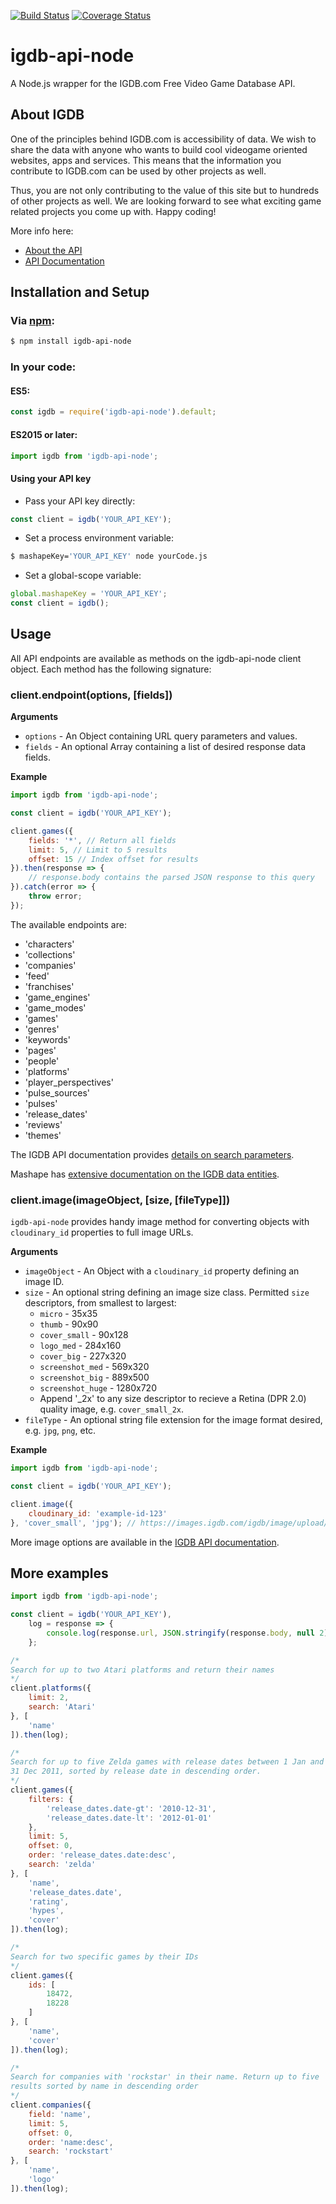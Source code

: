 [![Build Status](https://travis-ci.org/igdb/igdb-api-node.svg?branch=master)](https://travis-ci.org/igdb/igdb-api-node)
[![Coverage Status](https://coveralls.io/repos/github/igdb/igdb-api-node/badge.svg?branch=master)](https://coveralls.io/github/igdb/igdb-api-node?branch=master)

# igdb-api-node

A Node.js wrapper for the IGDB.com Free Video Game Database API.


## About IGDB
One of the principles behind IGDB.com is accessibility of data. We wish to share the data with anyone who wants to build cool videogame oriented websites, apps and services. This means that the information you contribute to IGDB.com can be used by other projects as well.

Thus, you are not only contributing to the value of this site but to hundreds of other projects as well. We are looking forward to see what exciting game related projects you come up with. Happy coding!

More info here:
* [About the API](https://www.igdb.com/api)
* [API Documentation](https://igdb.github.io/api/about/welcome/)


## Installation and Setup

### Via [npm](https://www.npmjs.com/package/igdb-api-node):
```bash
$ npm install igdb-api-node
```

### In your code:

#### ES5:
```javascript
const igdb = require('igdb-api-node').default;
```

#### ES2015 or later:
```javascript
import igdb from 'igdb-api-node';
```

#### Using your API key

* Pass your API key directly:
```javascript
const client = igdb('YOUR_API_KEY');
```
* Set a process environment variable:
```bash
$ mashapeKey='YOUR_API_KEY' node yourCode.js
```
* Set a global-scope variable:
```javascript
global.mashapeKey = 'YOUR_API_KEY';
const client = igdb();
```

## Usage

All API endpoints are available as methods on the igdb-api-node client object. Each method has the following signature:

### client.endpoint(options, [fields])

__Arguments__

* `options` - An Object containing URL query parameters and values.
* `fields` - An optional Array containing a list of desired response data fields.

__Example__

```javascript
import igdb from 'igdb-api-node';

const client = igdb('YOUR_API_KEY');

client.games({
    fields: '*', // Return all fields
    limit: 5, // Limit to 5 results
    offset: 15 // Index offset for results
}).then(response => {
    // response.body contains the parsed JSON response to this query
}).catch(error => {
    throw error;
});
```

The available endpoints are:

* 'characters'
* 'collections'
* 'companies'
* 'feed'
* 'franchises'
* 'game_engines'
* 'game_modes'
* 'games'
* 'genres'
* 'keywords'
* 'pages'
* 'people'
* 'platforms'
* 'player_perspectives'
* 'pulse_sources'
* 'pulses'
* 'release_dates'
* 'reviews'
* 'themes'

The IGDB API documentation provides [details on search parameters](https://igdb.github.io/api/references/filters/).

Mashape has [extensive documentation on the IGDB data entities](https://market.mashape.com/igdbcom/internet-game-database).

### client.image(imageObject, [size, [fileType]])

`igdb-api-node` provides handy image method for converting objects with `cloudinary_id` properties to full image URLs.

__Arguments__

* `imageObject` - An Object with a `cloudinary_id` property defining an image ID.
* `size` - An optional string defining an image size class. Permitted `size` descriptors, from smallest to largest:
    * `micro` - 35x35
    * `thumb` - 90x90
    * `cover_small` - 90x128
    * `logo_med` - 284x160
    * `cover_big` - 227x320
    * `screenshot_med` - 569x320
    * `screenshot_big` - 889x500
    * `screenshot_huge` - 1280x720
    * Append '_2x' to any size descriptor to recieve a Retina (DPR 2.0) quality image, e.g. `cover_small_2x`.
* `fileType` - An optional string file extension for the image format desired, e.g. `jpg`, `png`, etc.

__Example__
```javascript
import igdb from 'igdb-api-node';

const client = igdb('YOUR_API_KEY');

client.image({
    cloudinary_id: 'example-id-123'
}, 'cover_small', 'jpg'); // https://images.igdb.com/igdb/image/upload/t_cover_small/example-id-123.jpg
```

More image options are available in the [IGDB API documentation](https://igdb.github.io/api/references/images/).

## More examples

```javascript
import igdb from 'igdb-api-node';

const client = igdb('YOUR_API_KEY'),
    log = response => {
        console.log(response.url, JSON.stringify(response.body, null 2));
    };

/*
Search for up to two Atari platforms and return their names
*/
client.platforms({
    limit: 2,
    search: 'Atari'
}, [
    'name'
]).then(log);

/*
Search for up to five Zelda games with release dates between 1 Jan and
31 Dec 2011, sorted by release date in descending order.
*/
client.games({
    filters: {
        'release_dates.date-gt': '2010-12-31',
        'release_dates.date-lt': '2012-01-01'
    },
    limit: 5,
    offset: 0,
    order: 'release_dates.date:desc',
    search: 'zelda'
}, [
    'name',
    'release_dates.date',
    'rating',
    'hypes',
    'cover'
]).then(log);

/*
Search for two specific games by their IDs
*/
client.games({
    ids: [
        18472,
        18228
    ]
}, [
    'name',
    'cover'
]).then(log);

/*
Search for companies with 'rockstar' in their name. Return up to five
results sorted by name in descending order
*/
client.companies({
    field: 'name',
    limit: 5,
    offset: 0,
    order: 'name:desc',
    search: 'rockstart'
}, [
    'name',
    'logo'
]).then(log);
```

